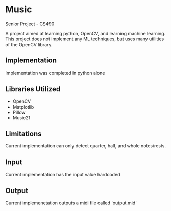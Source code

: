 # Music
Senior Project - CS490


A project aimed at learning python, OpenCV, and learning machine learning. This project does not implement any ML techniques,
but uses many utilities of the OpenCV library. 

## Implementation

Implementation was completed in python alone

## Libraries Utilized

+ OpenCV
+ Matplotlib
+ Pillow
+ Music21

## Limitations

Current implementation can only detect quarter, half, and whole notes/rests. 

## Input

Current implementation has the input value hardcoded

## Output

Current implemenetation outputs a midi file called 'output.mid'

